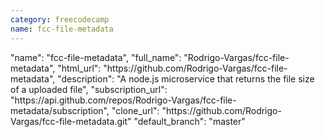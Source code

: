 ```yaml
---
category: freecodecamp
name: fcc-file-metadata
---
```


<div class="col-md-4">
  <div class="project">
    "name": "fcc-file-metadata",
    "full_name": "Rodrigo-Vargas/fcc-file-metadata",
    "html_url": "https://github.com/Rodrigo-Vargas/fcc-file-metadata",
    "description": "A node.js microservice that returns the file size of a uploaded file",
    "subscription_url": "https://api.github.com/repos/Rodrigo-Vargas/fcc-file-metadata/subscription",
    "clone_url": "https://github.com/Rodrigo-Vargas/fcc-file-metadata.git"      
    "default_branch": "master"
  </div>
</div>